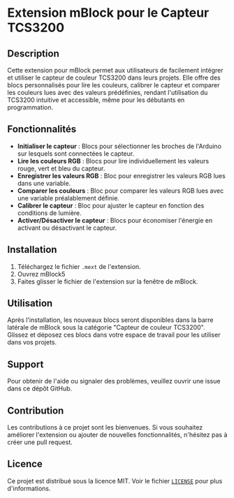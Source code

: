 # Extension mBlock pour le Capteur TCS3200

## Description

Cette extension pour mBlock permet aux utilisateurs de facilement intégrer et utiliser le capteur de couleur TCS3200 dans leurs projets. Elle offre des blocs personnalisés pour lire les couleurs, calibrer le capteur et comparer les couleurs lues avec des valeurs prédéfinies, rendant l'utilisation du TCS3200 intuitive et accessible, même pour les débutants en programmation.

## Fonctionnalités
-   **Initialiser le capteur** : Blocs pour sélectionner les broches de l'Arduino sur lesquels sont connectées le capteur.
-   **Lire les couleurs RGB** : Blocs pour lire individuellement les valeurs rouge, vert et bleu du capteur.
-   **Enregistrer les valeurs RGB** : Bloc pour enregistrer les valeurs RGB lues dans une variable.
-   **Comparer les couleurs** : Bloc pour comparer les valeurs RGB lues avec une variable préalablement définie.
-   **Calibrer le capteur** : Bloc pour ajuster le capteur en fonction des conditions de lumière.
-   **Activer/Désactiver le capteur** : Blocs pour économiser l'énergie en activant ou désactivant le capteur.

## Installation

1.  Téléchargez le fichier `.mext` de l'extension.
2.  Ouvrez mBlock5
3.  Faites glisser le fichier de l'extension sur la fenêtre de mBlock.

## Utilisation

Après l'installation, les nouveaux blocs seront disponibles dans la barre latérale de mBlock sous la catégorie "Capteur de couleur TCS3200". Glissez et déposez ces blocs dans votre espace de travail pour les utiliser dans vos projets.

## Support

Pour obtenir de l'aide ou signaler des problèmes, veuillez ouvrir une issue dans ce dépôt GitHub.

## Contribution

Les contributions à ce projet sont les bienvenues. Si vous souhaitez améliorer l'extension ou ajouter de nouvelles fonctionnalités, n'hésitez pas à créer une pull request.

## Licence

Ce projet est distribué sous la licence MIT. Voir le fichier [`LICENSE`](https://github.com/Deadier/extension-tcs3200-mBlock5?tab=MIT-1-ov-file) pour plus d'informations.
